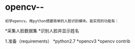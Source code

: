 # opencv--
    初学opencv。用python搭建简单的人脸识别模块。能实现的功能有：
*采集人脸数据集
*识别人脸并显示姓名

1.准备（requirements）
*python2.7
*opencv3
*opencv contrib




